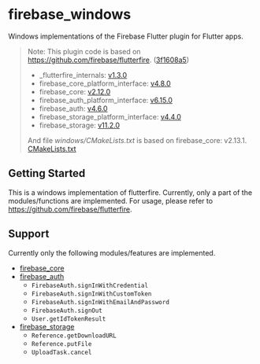 # firebase_windows

Windows implementations of the Firebase Flutter plugin for Flutter apps.

> Note: This plugin code is based on https://github.com/firebase/flutterfire. ([3f1608a5](https://github.com/firebase/flutterfire/commit/3f1608a59452833b078c6db2a3872cf0aa27d5ba))
>
> - _flutterfire_internals: [v1.3.0](https://github.com/firebase/flutterfire/tree/_flutterfire_internals-v1.3.0/packages/_flutterfire_internals)
> - firebase_core_platform_interface: [v4.8.0](https://github.com/firebase/flutterfire/tree/firebase_core_platform_interface-v4.8.0/packages/firebase_core/firebase_core_platform_interface)
> - firebase_core: [v2.12.0](https://github.com/firebase/flutterfire/tree/firebase_core-v2.12.0/packages/firebase_core/firebase_core)
> - firebase_auth_platform_interface: [v6.15.0](https://github.com/firebase/flutterfire/tree/firebase_auth_platform_interface-v6.15.0/packages/firebase_auth/firebase_auth_platform_interface)
> - firebase_auth: [v4.6.0](https://github.com/firebase/flutterfire/tree/firebase_auth-v4.6.0/packages/firebase_auth/firebase_auth)
> - firebase_storage_platform_interface: [v4.4.0](https://github.com/firebase/flutterfire/tree/firebase_storage_platform_interface-v4.4.0/packages/firebase_storage/firebase_storage_platform_interface)
> - firebase_storage: [v11.2.0](https://github.com/firebase/flutterfire/tree/firebase_storage-v11.2.0/packages/firebase_storage/firebase_storage)
> 
> And file *windows/CMakeLists.txt* is based on firebase_core: v2.13.1. [CMakeLists.txt](https://github.com/firebase/flutterfire/blob/firebase_core-v2.13.1/packages/firebase_core/firebase_core/windows/CMakeLists.txt)

## Getting Started

This is a windows implementation of flutterfire. Currently, only a part of the modules/functions are implemented. For usage, please refer to https://github.com/firebase/flutterfire.

## Support

Currently only the following modules/features are implemented.

- [firebase_core](https://github.com/firebase/flutterfire/tree/master/packages/firebase_core/firebase_core)
- [firebase_auth](https://github.com/firebase/flutterfire/tree/master/packages/firebase_auth/firebase_auth)
  - `FirebaseAuth.signInWithCredential`
  - `FirebaseAuth.signInWithCustomToken`
  - `FirebaseAuth.signInWithEmailAndPassword`
  - `FirebaseAuth.signOut`
  - `User.getIdTokenResult`
- [firebase_storage](https://github.com/firebase/flutterfire/tree/master/packages/firebase_storage/firebase_storage)
  - `Reference.getDownloadURL`
  - `Reference.putFile`
  - `UploadTask.cancel`

